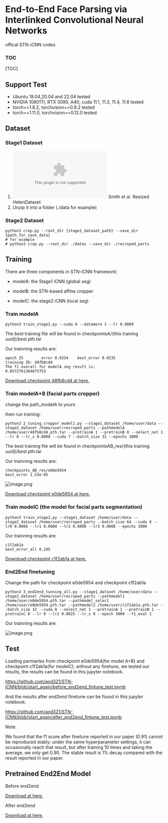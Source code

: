 # End-to-End Face Parsing via Interlinked Convolutional Neural Networks

offical STN-iCNN codes

### TOC

[TOC]


## Support Test
- Ubuntu 18.04,20.04 and 22.04 tested
- NVIDIA 10801TI, RTX 3090, A40, cuda 11.1, 11.3, 11.4, 11.6 tested
- torch==1.8.2, torchvision==0.9.2 tested
- torch==1.11.0, torchvision==0.12.0 tested

## Dataset
### Stage1 Dataset
1. ![Download](http://pages.cs.wisc.edu/~lizhang/projects/face-parsing/SmithCVPR2013_dataset_resized.zip) Smith et al. Resized HelenDataset 
2. Unzip it into a folder (./data for example)

### Stage2 Dataset
```shell
python3 crop.py --root_dir {stage1_dataset_path} --save_dir {path_for_save_data}
# for example
# python3 crop.py --root_dir ./datas --save_dir ./recroped_parts
```

## Training

There are three components in STN-iCNN framework:

- modelA: the Stage1 iCNN (global seg)

- modelB: the STN-based affine cropper

- modelC: the stage2 iCNN (local seg)

### Train modelA

```shell
python3 train_stage1.py --cuda 0 --datamore 1 --lr 0.0009
```
The best training file will be found in checkpointsA/{this training uuid}/best.pth.tar

Our trainning results are:

```shell
epoch 25        error 0.0254    best_error 0.0235
training ID: 48fb8cd4 
The f1 overall for modelA seg result is:
0.8572761364675753
```

[Download checkpoint 48fb8cd4 at here.](https://github.com/aod321/MyModelZoo/raw/main/stn_icnn_pretrains/48fb8cd4.pth.tar)

### Train modelA+B (facial parts cropper)

change the path_modelA to yours

then run training:

```shell
python3 2_tuning_cropper_model1.py --stage1_dataset /home/user/data --stage2_dataset /home/user/recroped_parts --pathmodelA /home/user/48fb8cd4.pth.tar --pretrainA 1 --pretrainB 0 --select_net 1 --lr 0 --lr_s 0.0008 --cuda 7 --batch_size 32 --epochs 3000
```

The best training file will be found in checkpointsAB_res/{this training uuid}/best.pth.tar

Our trainning results are:

```shell
checkpoints_AB_res/e0de5954
best_error 1.53e-05
```

![image.png](https://i.loli.net/2021/08/31/FUoCNIqkwJDyxG3.png)

[Download checkpoint e0de5954 at here.](https://github.com/aod321/MyModelZoo/raw/main/stn_icnn_pretrains/e0de5954.pth.tar)

### Train modelC (the model for facial parts segmentation)

```shell
python3 train_stage2.py --stage1_dataset /home/user/data --stage2_dataset /home/user/recroped_parts --batch_size 64 --cuda 6 --lr0 0.0008 --lr1 0.0008 --lr2 0.0008 --lr3 0.0008 --epochs 3000
```

Our trainning results are:

```
c1f2ab1a
best_error_all 0.245
```

[Download checkpoint c1f2ab1a at here.](https://github.com/aod321/MyModelZoo/raw/main/stn_icnn_pretrains/c1f2ab1a.pth.tar)

### End2End finetuning

Change the path for checkpoint e0de5954 and checkpoint c1f2ab1a

```shell
python3 3_end2end_tunning_all.py --stage1_dataset /home/user/data --stage2_dataset /home/user/recroped_parts --pathmodel1 /home/user/e0de5954.pth.tar --pathmodel_select /home/user/e0de5954.pth.tar --pathmodel2 /home/user/c1f2ab1a.pth.tar --batch_size 32 --cuda 8 --select_net 1 --pretrainA 1 --pretrainB 1 --pretrainC 0 --lr 0 --lr2 0.0025 --lr_s 0 --epoch 3000 --f1_eval 1
```

Our trainning results are:

![image.png](https://i.loli.net/2021/08/31/s9jmgNERfwUrObz.png)

## Test

Loading parmartes from checkpoint e0de5954(for model A+B) and checkpoint c1f2ab1a(for modelC), without any finetune, we tested our results, the results can be found in this jupyter notebook.

https://github.com/aod321/STN-iCNN/blob/start_again/before_end2end_fintune_test.ipynb

And the results after end2end finetune can be found in this jupyter notebook.

https://github.com/aod321/STN-iCNN/blob/start_again/after_end2end_fintune_test.ipynb

Note:

We found that the f1 score after finetune reported in our paper (0.91) cannot be reproduced stably: under the same hyperparameter settings, it can occasionally reach that result, but after training 10 times and taking the average, we only get 0.90. The stable result is 1% decay compared with the result reported in our paper. 



## Pretrained End2End Model

Before end2end

[Download at here.](https://github.com/aod321/MyModelZoo/blob/main/stn_icnn_pretrains/before_end2end.pth.tar)

After end2end

[Download at here.](https://github.com/aod321/MyModelZoo/blob/main/stn_icnn_pretrains/after_end2_end_10mean.pth.tar)


